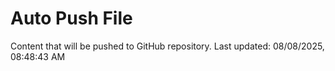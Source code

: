 # Auto Push File

Content that will be pushed to GitHub repository.
Last updated: 08/08/2025, 08:48:43 AM